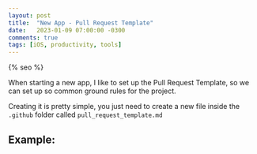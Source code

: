 ```yaml
---
layout: post
title:  "New App - Pull Request Template"
date:   2023-01-09 07:00:00 -0300
comments: true
tags: [iOS, productivity, tools]
---
```


{% seo %}

When starting a new app, I like to set up the Pull Request Template, so we can set up so common ground rules for the project.

Creating it is pretty simple, you just need to create a new file inside the `.github` folder called `pull_request_template.md`

## Example:

<script src="https://gist.github.com/mdb1/3e773aa8eedc4e38dd3b5b501c7c72cd.js"></script>